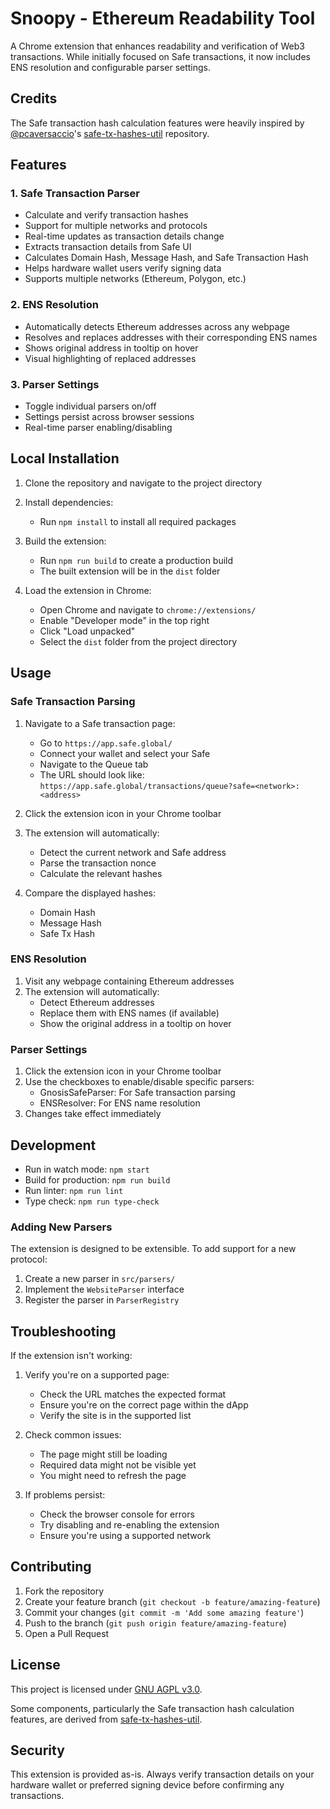 # Snoopy - Ethereum Readability Tool

A Chrome extension that enhances readability and verification of Web3 transactions. While initially focused on Safe transactions, it now includes ENS resolution and configurable parser settings.

## Credits

The Safe transaction hash calculation features were heavily inspired by [@pcaversaccio](https://github.com/pcaversaccio)'s [safe-tx-hashes-util](https://github.com/pcaversaccio/safe-tx-hashes-util) repository.

## Features

### 1. Safe Transaction Parser
- Calculate and verify transaction hashes
- Support for multiple networks and protocols
- Real-time updates as transaction details change
- Extracts transaction details from Safe UI
- Calculates Domain Hash, Message Hash, and Safe Transaction Hash
- Helps hardware wallet users verify signing data
- Supports multiple networks (Ethereum, Polygon, etc.)

### 2. ENS Resolution
- Automatically detects Ethereum addresses across any webpage
- Resolves and replaces addresses with their corresponding ENS names
- Shows original address in tooltip on hover
- Visual highlighting of replaced addresses

### 3. Parser Settings
- Toggle individual parsers on/off
- Settings persist across browser sessions
- Real-time parser enabling/disabling

## Local Installation

1. Clone the repository and navigate to the project directory

2. Install dependencies:
   - Run `npm install` to install all required packages

3. Build the extension:
   - Run `npm run build` to create a production build
   - The built extension will be in the `dist` folder

4. Load the extension in Chrome:
   - Open Chrome and navigate to `chrome://extensions/`
   - Enable "Developer mode" in the top right
   - Click "Load unpacked"
   - Select the `dist` folder from the project directory

## Usage

### Safe Transaction Parsing
1. Navigate to a Safe transaction page:
   - Go to `https://app.safe.global/`
   - Connect your wallet and select your Safe
   - Navigate to the Queue tab
   - The URL should look like: `https://app.safe.global/transactions/queue?safe=<network>:<address>`

2. Click the extension icon in your Chrome toolbar

3. The extension will automatically:
   - Detect the current network and Safe address
   - Parse the transaction nonce
   - Calculate the relevant hashes

4. Compare the displayed hashes:
   - Domain Hash
   - Message Hash
   - Safe Tx Hash

### ENS Resolution
1. Visit any webpage containing Ethereum addresses
2. The extension will automatically:
   - Detect Ethereum addresses
   - Replace them with ENS names (if available)
   - Show the original address in a tooltip on hover

### Parser Settings
1. Click the extension icon in your Chrome toolbar
2. Use the checkboxes to enable/disable specific parsers:
   - GnosisSafeParser: For Safe transaction parsing
   - ENSResolver: For ENS name resolution
3. Changes take effect immediately

## Development

- Run in watch mode: `npm start`
- Build for production: `npm run build`
- Run linter: `npm run lint`
- Type check: `npm run type-check`

### Adding New Parsers
The extension is designed to be extensible. To add support for a new protocol:
1. Create a new parser in `src/parsers/`
2. Implement the `WebsiteParser` interface
3. Register the parser in `ParserRegistry`

## Troubleshooting

If the extension isn't working:

1. Verify you're on a supported page:
   - Check the URL matches the expected format
   - Ensure you're on the correct page within the dApp
   - Verify the site is in the supported list

2. Check common issues:
   - The page might still be loading
   - Required data might not be visible yet
   - You might need to refresh the page

3. If problems persist:
   - Check the browser console for errors
   - Try disabling and re-enabling the extension
   - Ensure you're using a supported network

## Contributing

1. Fork the repository
2. Create your feature branch (`git checkout -b feature/amazing-feature`)
3. Commit your changes (`git commit -m 'Add some amazing feature'`)
4. Push to the branch (`git push origin feature/amazing-feature`)
5. Open a Pull Request

## License

This project is licensed under [GNU AGPL v3.0](https://www.gnu.org/licenses/agpl-3.0.en.html).

Some components, particularly the Safe transaction hash calculation features, are derived from [safe-tx-hashes-util](https://github.com/pcaversaccio/safe-tx-hashes-util).

## Security

This extension is provided as-is. Always verify transaction details on your hardware wallet or preferred signing device before confirming any transactions.
